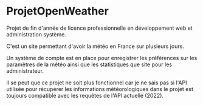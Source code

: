# ProjetOpenWeather
Projet de fin d'année de licence professionnelle en développement web et administration système.

C'est un site permettant d'avoir la météo en France sur plusieurs jours.

Un système de compte est en place pour enregistrer les préférences sur les paramètres de la météo ainsi que les statistiques que site pour les administrateur.

Il se peut que ce projet ne soit plus fonctionnel car je ne sais pas si l'API utilisée pour récupérer les informations météorologiques dans le projet est toujours compatible avec les requêtes de l'API actuelle (2022).
